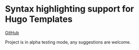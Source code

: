 # Syntax highlighting support for Hugo Templates
[GitHub](https://github.com/danchenkov/hugo-syntax)

Project is in alpha testing mode, any suggestions are welcome.